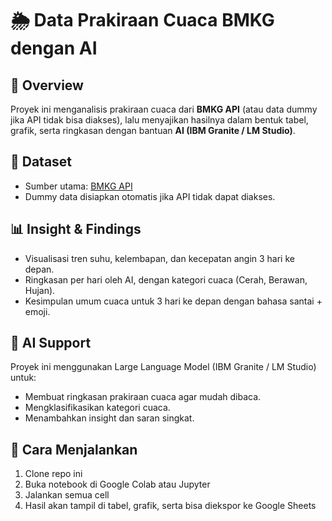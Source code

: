 # 🌦️ Data Prakiraan Cuaca BMKG dengan AI

## 📌 Overview
Proyek ini menganalisis prakiraan cuaca dari **BMKG API** (atau data dummy jika API tidak bisa diakses), lalu menyajikan hasilnya dalam bentuk tabel, grafik, serta ringkasan dengan bantuan **AI (IBM Granite / LM Studio)**.

## 📂 Dataset
- Sumber utama: [BMKG API](https://api.bmkg.go.id/)
- Dummy data disiapkan otomatis jika API tidak dapat diakses.

## 📊 Insight & Findings
- Visualisasi tren suhu, kelembapan, dan kecepatan angin 3 hari ke depan.
- Ringkasan per hari oleh AI, dengan kategori cuaca (Cerah, Berawan, Hujan).
- Kesimpulan umum cuaca untuk 3 hari ke depan dengan bahasa santai + emoji.

## 🤖 AI Support
Proyek ini menggunakan Large Language Model (IBM Granite / LM Studio) untuk:
- Membuat ringkasan prakiraan cuaca agar mudah dibaca.
- Mengklasifikasikan kategori cuaca.
- Menambahkan insight dan saran singkat.

## 🚀 Cara Menjalankan
1. Clone repo ini
2. Buka notebook di Google Colab atau Jupyter
3. Jalankan semua cell
4. Hasil akan tampil di tabel, grafik, serta bisa diekspor ke Google Sheets
